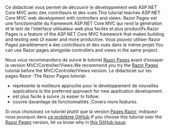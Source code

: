 <span data-ttu-id="ad12d-101">Ce didacticiel vous permet de découvrir le développement web ASP.NET Core MVC avec des contrôleurs et des vues.</span><span class="sxs-lookup"><span data-stu-id="ad12d-101">This tutorial teaches ASP.NET Core MVC web development with controllers and views.</span></span> <span data-ttu-id="ad12d-102">Razor Pages est une fonctionnalité du framework ASP.NET Core MVC qui rend la génération et le test de l’interface utilisateur web plus faciles et plus productifs.</span><span class="sxs-lookup"><span data-stu-id="ad12d-102">Razor Pages is a feature of the ASP.NET Core MVC framework that makes building and testing web UI easier and more productive.</span></span> <span data-ttu-id="ad12d-103">Vous pouvez utiliser Razor Pages parallèlement à des contrôleurs et des vues dans le même projet.</span><span class="sxs-lookup"><span data-stu-id="ad12d-103">You can use Razor pages alongside controllers and views in the same project.</span></span>

<span data-ttu-id="ad12d-104">Nous vous recommandons de suivre le tutoriel [Razor Pages](xref:tutorials/razor-pages/razor-pages-start) avant d’essayer la version MVC/Controller/Views.</span><span class="sxs-lookup"><span data-stu-id="ad12d-104">We recommend you try the [Razor Pages](xref:tutorials/razor-pages/razor-pages-start) tutorial before the MVC/Controller/Views version.</span></span> <span data-ttu-id="ad12d-105">Le didacticiel sur les pages Razor :</span><span class="sxs-lookup"><span data-stu-id="ad12d-105">The Razor Pages tutorial:</span></span>

* <span data-ttu-id="ad12d-106">représente la meilleure approche pour le développement de nouvelles applications.</span><span class="sxs-lookup"><span data-stu-id="ad12d-106">Is the preferred approach for new application development.</span></span>
* <span data-ttu-id="ad12d-107">est plus facile à suivre ;</span><span class="sxs-lookup"><span data-stu-id="ad12d-107">Is easier to follow.</span></span>
* <span data-ttu-id="ad12d-108">couvre davantage de fonctionnalités ;</span><span class="sxs-lookup"><span data-stu-id="ad12d-108">Covers more features.</span></span>

<span data-ttu-id="ad12d-109">Si vous choisissez ce tutoriel plutôt que la version [Pages Razor](xref:tutorials/razor-pages/razor-pages-start), indiquez-nous pourquoi dans [ce problème GitHub](https://github.com/aspnet/Docs/issues/6146).</span><span class="sxs-lookup"><span data-stu-id="ad12d-109">If you choose this tutorial over the [Razor Pages](xref:tutorials/razor-pages/razor-pages-start) version, let us know why in [this GitHub issue](https://github.com/aspnet/Docs/issues/6146).</span></span>
